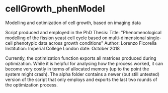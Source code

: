 # cellGrowth_phenModel
Modelling and optimization of cell growth, based on imaging data

Script produced and employed in the PhD Thesis:
Title:      "Phenomenological modelling of the fission yeast cell cycle based on multi-dimensional single-cell phenotypic data across growth conditions" 
Author:       Lorenzo Ficorella
Institution:  Imperial College London
date:         October 2018

Currently, the optimization function exports all matrices produced during optimization. While it is helpful for analysing how the process worked, it can become very costly in terms of allocated memory (up to the point the system might crash).
The alpha folder contains a newer (but still untested) version of the script that only employs and exports the last two rounds of the optimization process.
